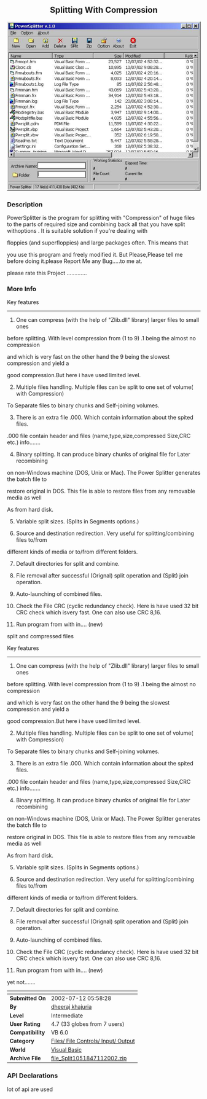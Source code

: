 ﻿<div align="center">

## Splitting With Compression

<img src="PIC20027112055327085.jpg">
</div>

### Description

PowerSplitter is the program for splitting with "Compression" of huge files to the parts of required size and combining back all that you have split withoptions . It is suitable solution if you're dealing with

floppies (and superfloppies) and large packages often. This means that

you use this program and freely modified it. But Please,Please tell me before doing it.please Report Me any Bug.....to me at.

please rate this Project .............
 
### More Info
 
Key features

----

1) One can compress (with the help of "Zlib.dll" library) larger files to small ones

before splitting. With level compression from (1 to 9) .1 being the almost no compression

and which is very fast on the other hand the 9 being the slowest compression and yield a

good compression.But here i have used limited level.

2) Multiple files handling. Multiple files can be split to one set of volume( with Compression)

To Separate files to binary chunks and Self-joining volumes.

3) There is an extra file .000. Which contain information about the spited files.

.000 file contain header and files (name,type,size,compressed Size,CRC etc.) info.......

4) Binary splitting. It can produce binary chunks of original file for Later recombining

on non-Windows machine (DOS, Unix or Mac). The Power Splitter generates the batch file to

restore original in DOS. This file is able to restore files from any removable media as well

As from hard disk.

5) Variable split sizes. (Splits in Segments options.)

6) Source and destination redirection. Very useful for splitting/combining files to/from

different kinds of media or to/from different folders.

7) Default directories for split and combine.

8) File removal after successful (Orignal) split operation and (Split) join operation.

9) Auto-launching of combined files.

10) Check the File CRC (cyclic redundancy check). Here is have used 32 bit CRC check which isvery fast. One can also use CRC 8,16.

11) Run program from with in.... (new)

split and compressed files

Key features

----

1) One can compress (with the help of "Zlib.dll" library) larger files to small ones

before splitting. With level compression from (1 to 9) .1 being the almost no compression

and which is very fast on the other hand the 9 being the slowest compression and yield a

good compression.But here i have used limited level.

2) Multiple files handling. Multiple files can be split to one set of volume( with Compression)

To Separate files to binary chunks and Self-joining volumes.

3) There is an extra file .000. Which contain information about the spited files.

.000 file contain header and files (name,type,size,compressed Size,CRC etc.) info.......

4) Binary splitting. It can produce binary chunks of original file for Later recombining

on non-Windows machine (DOS, Unix or Mac). The Power Splitter generates the batch file to

restore original in DOS. This file is able to restore files from any removable media as well

As from hard disk.

5) Variable split sizes. (Splits in Segments options.)

6) Source and destination redirection. Very useful for splitting/combining files to/from

different kinds of media or to/from different folders.

7) Default directories for split and combine.

8) File removal after successful (Orignal) split operation and (Split) join operation.

9) Auto-launching of combined files.

10) Check the File CRC (cyclic redundancy check). Here is have used 32 bit CRC check which isvery fast. One can also use CRC 8,16.

11) Run program from with in.... (new)

yet not.......


<span>             |<span>
---                |---
**Submitted On**   |2002-07-12 05:58:28
**By**             |[dheeraj khajuria](https://github.com/Planet-Source-Code/PSCIndex/blob/master/ByAuthor/dheeraj-khajuria.md)
**Level**          |Intermediate
**User Rating**    |4.7 (33 globes from 7 users)
**Compatibility**  |VB 6\.0
**Category**       |[Files/ File Controls/ Input/ Output](https://github.com/Planet-Source-Code/PSCIndex/blob/master/ByCategory/files-file-controls-input-output__1-3.md)
**World**          |[Visual Basic](https://github.com/Planet-Source-Code/PSCIndex/blob/master/ByWorld/visual-basic.md)
**Archive File**   |[file\_Split1051847112002\.zip](https://github.com/Planet-Source-Code/dheeraj-khajuria-splitting-with-compression__1-36774/archive/master.zip)

### API Declarations

lot of api are used





